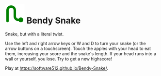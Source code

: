 # ![Snake Icon](assets/favicon.svg) Bendy Snake
Snake, but with a literal twist.

Use the left and right arrow keys or W and D to turn your snake (or the arrow buttons on a touchscreen). Touch the apples with your head to eat them, increasing your score and the snake's length. If your head runs into a wall or yourself, you lose. Try to get a new highscore!

Play at https://software512.github.io/Bendy-Snake/.
